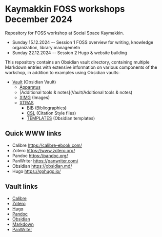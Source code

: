 # Kaymakkin FOSS workshops December 2024 
Repository for FOSS workshop at Social Space Kaymakkin. 
- Sunday 15.12.2024 -- Session 1 FOSS overview for writing, knowledge organization, library managemetn
- Sunday 22.12.2024 -- Session 2 Hugo & website building 

This repository contains an Obsidian vault directory, containing multiple Markdown entries with extensive information on various components of the workshop, in addition to examples using Obsidian vaults: 
- [Vault](Vault/) (Obsidian Vault)
  - [Apparatus](Vault/Apparatus)
  - [Additional tools & notes](Vault/Additional tools & notes)
  - [XIMG](Vault/XIMG) (Images)
  - [XTRAS](Vault/XTRAS)
    - [BIB](Vault/XTRAS/BIB) (Bibliographies)
    - [CSL](Vault/XTRAS/CSL) (Citation Style files)
    - [TEMPLATES](Vault/XTRAS/TEMPLATES) (Obsidian templates) 
## Quick WWW links   
- Calibre https://calibre-ebook.com/
- Zotero https://www.zotero.org/
- Pandoc https://pandoc.org/
- PanWriter https://panwriter.com/
- Obsidian https://obsidian.md/
- Hugo https://gohugo.io/

## Vault links 
- [Calibre](Vault/Apparatus/calibre.md) 
- [Zotero](Vault/Apparatus/zotero.md) 
- [Hugo](Vault/Apparatus/hugo.md) 
- [Pandoc](Vault/Apparatus/pandoc.md) 
- [Obsidian](Vault/Apparatus/obsidian.md) 
- [Markdown](Vault/Apparatus/markdown.md) 
- [PanWriter](Vault/Apparatus/panwriter.md) 
